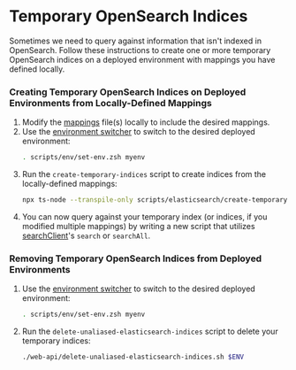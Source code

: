 # Temporary OpenSearch Indices

Sometimes we need to query against information that isn't indexed in OpenSearch. Follow these instructions to create one or more temporary OpenSearch indices on a deployed environment with mappings you have defined locally.

### Creating Temporary OpenSearch Indices on Deployed Environments from Locally-Defined Mappings

  1. Modify the [mappings](../../web-api/elasticsearch) file(s) locally to include the desired mappings.
  1. Use the [environment switcher](./environment-switcher.md) to switch to the desired deployed environment:
     ```bash
     . scripts/env/set-env.zsh myenv
     ```
  1. Run the `create-temporary-indices` script to create indices from the locally-defined mappings:
     ```bash
     npx ts-node --transpile-only scripts/elasticsearch/create-temporary-indices.ts
     ```
  1. You can now query against your temporary index (or indices, if you modified multiple mappings) by writing a new script that utilizes [searchClient](../../web-api/src/persistence/elasticsearch/searchClient.ts)'s `search` or `searchAll`.

### Removing Temporary OpenSearch Indices from Deployed Environments

  1. Use the [environment switcher](./environment-switcher.md) to switch to the desired deployed environment:
     ```bash
     . scripts/env/set-env.zsh myenv
     ```
  1. Run the `delete-unaliased-elasticsearch-indices` script to delete your temporary indices:
     ```bash
     ./web-api/delete-unaliased-elasticsearch-indices.sh $ENV
     ```
